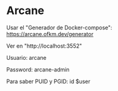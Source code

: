 # Arcane

Usar el "Generador de Docker-compose": https://arcane.ofkm.dev/generator

Ver en "http://localhost:3552"

Usuario: arcane

Password: arcane-admin

Para saber PUID y PGID: id $user
